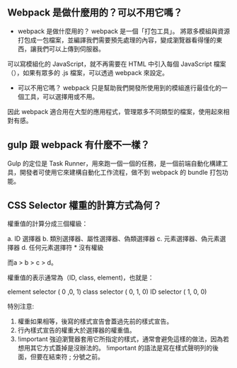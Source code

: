 ## Webpack 是做什麼用的？可以不用它嗎？
- webpack 是做什麼用的？
webpack 是一個「打包工具」。
將眾多模組與資源打包成一包檔案，並編譯我們需要預先處理的內容，變成瀏覽器看得懂的東西，讓我們可以上傳到伺服器。

可以寫模組化的 JavaScript，就不再需要在 HTML 中引入每個 JavaScript 檔案（<script src="..."></script>），如果有眾多的 .js 檔案，可以透過 webpack 來設定。

- 可以不用它嗎？
webpack 只是幫助我們開發所使用到的模組進行最佳化的一個工具，可以選擇用或不用。

因此 webpack 適合用在大型的應用程式，管理眾多不同類型的檔案，使用起來相對有感。

## gulp 跟 webpack 有什麼不一樣？
Gulp 的定位是 Task Runner，用來跑一個一個的任務，是一個前端自動化構建工具，開發者可使用它來建構自動化工作流程，做不到 webpack 的 bundle 打包功能。

## CSS Selector 權重的計算方式為何？
權重值的計算分成三個權級：

a. ID 選擇器
b. 類別選擇器、屬性選擇器、偽類選擇器
c. 元素選擇器、偽元素選擇器
d. 任何元素選擇符 * 沒有權級

而a > b > c > d。

權重值的表示通常為（ID, class, element)，也就是：

element selector ( 0 ,0, 1)
class selector ( 0, 1, 0)
ID selector ( 1, 0, 0)

特別注意:
1. 權重如果相等，後寫的樣式宣告會蓋過先前的樣式宣告。
2. 行內樣式宣告的權重大於選擇器的權重值。
3. !important 強迫瀏覽器套用它所指定的樣式，通常會避免這樣的做法，因為若想用其它方式蓋掉是沒辦法的。
   !important 的語法是寫在樣式聲明列的後面，但要在結束符 ; 分號之前。